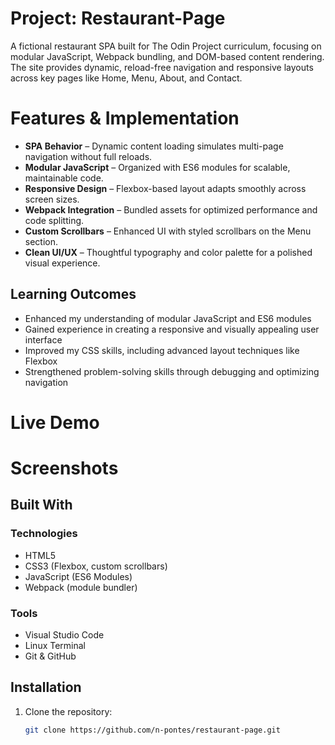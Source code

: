 # Project: Restaurant-Page
A fictional restaurant SPA built for The Odin Project curriculum, focusing on modular JavaScript, Webpack bundling, and DOM-based content rendering. The site provides dynamic, reload-free navigation and responsive layouts across key pages like Home, Menu, About, and Contact.

# Features & Implementation
+ **SPA Behavior** – Dynamic content loading simulates multi-page navigation without full reloads.
+ **Modular JavaScript** – Organized with ES6 modules for scalable, maintainable code.
+ **Responsive Design** – Flexbox-based layout adapts smoothly across screen sizes.
+ **Webpack Integration** – Bundled assets for optimized performance and code splitting.
+ **Custom Scrollbars** – Enhanced UI with styled scrollbars on the Menu section.
+ **Clean UI/UX** – Thoughtful typography and color palette for a polished visual experience.

## Learning Outcomes
+ Enhanced my understanding of modular JavaScript and ES6 modules
+ Gained experience in creating a responsive and visually appealing user interface
+ Improved my CSS skills, including advanced layout techniques like Flexbox
+ Strengthened problem-solving skills through debugging and optimizing navigation

# Live Demo

# Screenshots

## Built With
### Technologies
+ HTML5
+ CSS3 (Flexbox, custom scrollbars)
+ JavaScript (ES6 Modules)
+ Webpack (module bundler)

### Tools
+ Visual Studio Code
+ Linux Terminal
+ Git & GitHub

## Installation
1. Clone the repository:
   ```sh
   git clone https://github.com/n-pontes/restaurant-page.git